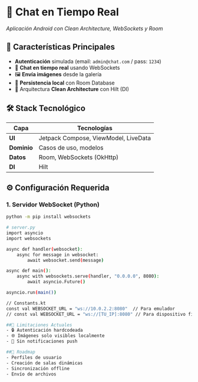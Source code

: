 # 💬 Chat en Tiempo Real  
*Aplicación Android con Clean Architecture, WebSockets y Room*  

## 🚀 Características Principales  
- **Autenticación** simulada (email: `admin@chat.com` / pass: `1234`)  
- 📨 **Chat en tiempo real** usando WebSockets  
- 🖼️ **Envía imágenes** desde la galería  
- 💾 **Persistencia local** con Room Database  
- 🔄 Arquitectura **Clean Architecture** con Hilt (DI)  

## 🛠️ Stack Tecnológico  
| Capa          | Tecnologías                          |
|---------------|--------------------------------------|
| **UI**        | Jetpack Compose, ViewModel, LiveData |
| **Dominio**   | Casos de uso, modelos                |
| **Datos**     | Room, WebSockets (OkHttp)            |
| **DI**        | Hilt                                 |

## ⚙️ Configuración Requerida

### 1. Servidor WebSocket (Python)
```bash
python -m pip install websockets

# server.py
import asyncio
import websockets

async def handler(websocket):
    async for message in websocket:
        await websocket.send(message)

async def main():
    async with websockets.serve(handler, "0.0.0.0", 8080):
        await asyncio.Future()

asyncio.run(main())

// Constants.kt
const val WEBSOCKET_URL = "ws://10.0.2.2:8080"  // Para emulador
// const val WEBSOCKET_URL = "ws://[TU_IP]:8080" // Para dispositivo físico

##📌 Limitaciones Actuales
- 🔒 Autenticación hardcodeada
- 🌐 Imágenes solo visibles localmente
- 🔔 Sin notificaciones push

##🔮 Roadmap
- Perfiles de usuario
- Creación de salas dinámicas
- Sincronización offline
- Envío de archivos

